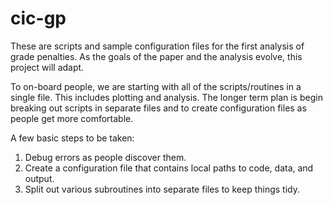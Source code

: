 # cic-gp
These are scripts and sample configuration files for the first analysis of grade penalties. As the goals of the paper and the analysis evolve, this project will adapt.

To on-board people, we are starting with all of the scripts/routines in a single file. This includes plotting and analysis. The longer term plan is begin breaking out scripts in separate files and to create configuration files as people get more comfortable. 

A few basic steps to be taken:
1) Debug errors as people discover them.
2) Create a configuration file that contains local paths to code, data, and output.
3) Split out various subroutines into separate files to keep things tidy.
